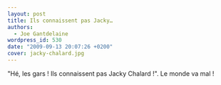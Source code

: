```yaml
---
layout: post
title: Ils connaissent pas Jacky…
authors:
  - Joe Gantdelaine
wordpress_id: 530
date: "2009-09-13 20:07:26 +0200"
cover: jacky-chalard.jpg
---
```


"Hé, les gars ! Ils connaissent pas Jacky Chalard !". Le monde va mal !
